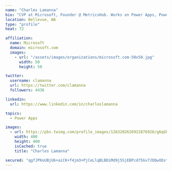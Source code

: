 ```yaml
---
name: "Charles Lamanna"
bio: "CVP at Microsoft, Founder @ MetricsHub. Works on Power Apps, Power Automate, Power Virtual Agent, Common Data Service and Dynamics 365."
location: Bellevue, WA
type: "profile"
heat: 72

affiliation:
  name: Microsoft
  domain: microsoft.com
  images:
    - url: "/assets/images/organizations/microsoft.com-50x50.jpg"
      width: 50
      height: 50

twitter:
  username: clamanna
  url: https://twitter.com/clamanna
  followers: 4436

linkedin:
  url: https://www.linkedin.com/in/charleslamanna

topics:
  - Power Apps

images:
  - url: https://pbs.twimg.com/profile_images/1263202626922876928/g6qGbHZ-_400x400.jpg
    width: 400
    height: 400
    isCached: true
    title: "Charles Lamanna"

secured: "qgfJPKoUBjU6+aiCK+f4jm3+PjCeLlqBLBDiMd9j5SjEBPcd75Gv7JDQwXDstRkQfufUthpwG/Gjw3Z65Esdhj9Ys0JyXoigyNKUIaRmnlsTvpI2OP99Dz7tp0LLpRfZSoyU/QSllJHCF86YbciE/se3cB3Mib778DVLzd5oI4/6+v3hUhbLU92sOsreR2ueZDPww64PTX2ggI6rBjAlpuoip7JEc9+lvaadjvID2+fU0lp3EJ3iLlfkISr89h6PvOovFNACPlDI7FHPJv41h1Kyt54rmkfvsQHCSp5mCXlD6RDa4UQcatpK92477eN3QeyOE+vl+7Lk/wuGQOMaw7FfSD40HlLEWmeJhFrvqQgx6JX91Yh5pOxPD6LQPcl1MIGSZlPAOVnxPjoRm73SVwHWg04jINNqGRmRLhfOSNs=;iKpunJIqhyykJREC5GAd6g=="
---
```



